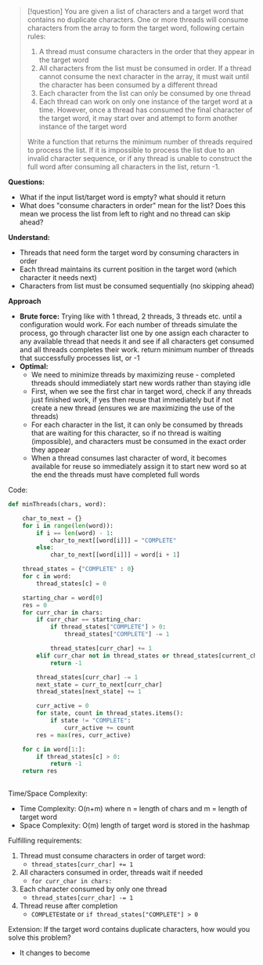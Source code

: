 >[!question]
> You are given a list of characters and a target word that contains no duplicate characters.
> One or more threads will consume characters from the array to form the target word, following certain rules:
> 1. A thread must consume characters in the order that they appear in the target word
> 2. All characters from the list must be consumed in order. If a thread cannot consume the next character in the array, it must wait until the character has been consumed by a different thread
> 3. Each character from the list can only be consumed by one thread
> 4. Each thread can work on only one instance of the target word at a time. However, once a thread has consumed the final character of the target word, it may start over and attempt to form another instance of the target word
> 
> Write a function that returns the minimum number of threads required to process the list. If it is impossible to process the list due to an invalid character sequence, or if any thread is unable to construct the full word after consuming all characters in the list, return -1.

**Questions:**
- What if the input list/target word is empty? what should it return
- What does "consume characters in order" mean for the list? Does this mean we process the list from left to right and no thread can skip ahead?

**Understand:**
- Threads that need form the target word by consuming characters in order
- Each thread maintains its current position in the target word (which character it needs next)
- Characters from list must be consumed sequentially (no skipping ahead)

**Approach**
- **Brute force:** Trying like with 1 thread, 2 threads, 3 threads etc. until a configuration would work. For each number of threads simulate the process, go through character list one by one assign each character to any available thread that needs it and see if all characters get consumed and all threads completes their work. return minimum number of threads that successfully processes list, or -1
- **Optimal:**
	- We need to minimize threads by maximizing reuse - completed threads should immediately start new words rather than staying idle
	- First, when we see the first char in target word, check if any threads just finished work, if yes then reuse that immediately but if not create a new thread (ensures we are maximizing the use of the threads)
	- For each character in the list, it can only be consumed by threads that are waiting for this character, so if no thread is waiting (impossible), and characters must be consumed in the exact order they appear
	- When a thread consumes last character of word, it becomes available for reuse so immediately assign it to start new word so at the end the threads must have completed full words

Code:
```Python
def minThreads(chars, word):

	char_to_next = {}
	for i in range(len(word)):
		if i == len(word) - 1:
			char_to_next[[word[i]]] = "COMPLETE"
		else:
			char_to_next[[word[i]]] = word[i + 1]

	thread_states = {"COMPLETE" : 0} 
	for c in word:
		thread_states[c] = 0

	starting_char = word[0]
	res = 0
	for curr_char in chars:
		if curr_char == starting_char:
			if thread_states["COMPLETE"] > 0:
				thread_states["COMPLETE"] -= 1

			thread_states[curr_char] += 1
		elif curr_char not in thread_states or thread_states[current_char] == 0:
			return -1 

		thread_states[curr_char] -= 1
		next_state = curr_to_next[curr_char]
		thread_states[next_state] += 1

		curr_active = 0
		for state, count in thread_states.items():
			if state != "COMPLETE":
				curr_active += count
		res = max(res, curr_active)

	for c in word[1:]:
		if thread_states[c] > 0:
			return -1
	return res
		
```

Time/Space Complexity:
- Time Complexity: O(n+m) where n = length of chars and m = length of target word
- Space Complexity: O(m) length of target word is stored in the hashmap

Fulfilling requirements:
1. Thread must consume characters in order of target word: 
	- `thread_states[curr_char] += 1`
2. All characters consumed in order, threads wait if needed
	- `for curr_char in chars:`
3. Each character consumed by only one thread
	- `thread_states[curr_char] -= 1`
4. Thread reuse after completion
	- `COMPLETE`state or `if thread_states["COMPLETE"] > 0`


Extension: If the target word contains duplicate characters, how would you solve this problem?
- It changes to become 